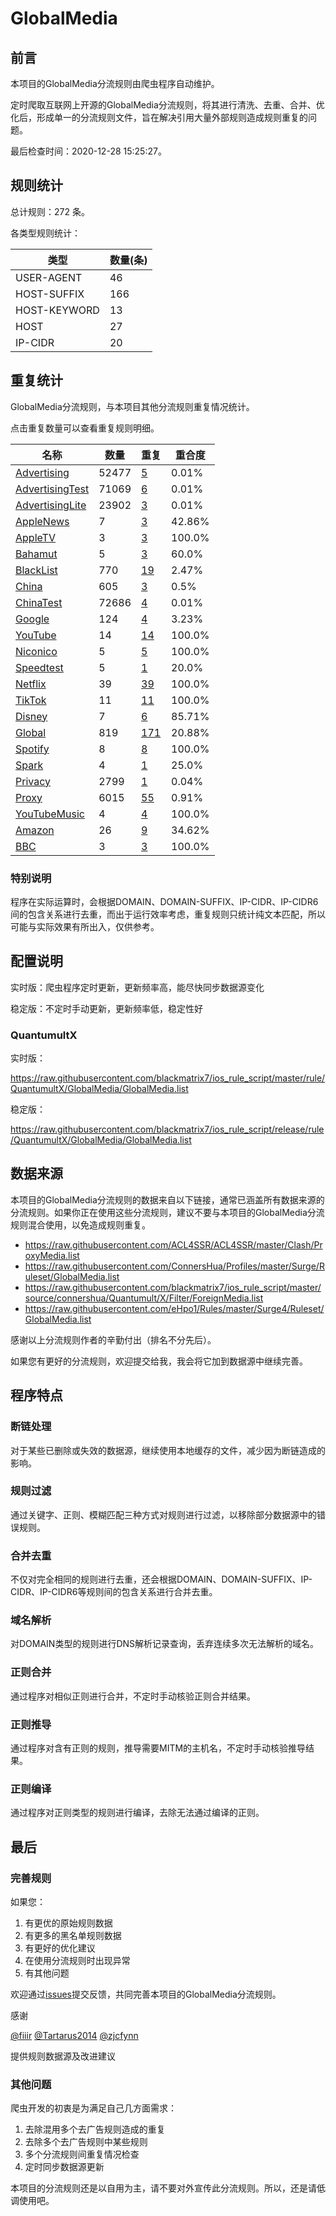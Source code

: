 # GlobalMedia

## 前言

本项目的GlobalMedia分流规则由爬虫程序自动维护。

定时爬取互联网上开源的GlobalMedia分流规则，将其进行清洗、去重、合并、优化后，形成单一的分流规则文件，旨在解决引用大量外部规则造成规则重复的问题。




最后检查时间：2020-12-28 15:25:27。

## 规则统计

总计规则：272 条。

各类型规则统计：

| 类型 | 数量(条) |
| ---- | ---- |
| USER-AGENT | 46 |
| HOST-SUFFIX | 166 |
| HOST-KEYWORD | 13 |
| HOST | 27 |
| IP-CIDR | 20 |
## 重复统计

GlobalMedia分流规则，与本项目其他分流规则重复情况统计。

点击重复数量可以查看重复规则明细。

| 名称 | 数量 | 重复 | 重合度 |
| ---- | ---- | ---- | ------ |
|  [Advertising](https://github.com/blackmatrix7/ios_rule_script/tree/master/rule/QuantumultX/Advertising)    | 52477   | [5](https://raw.githubusercontent.com/blackmatrix7/ios_rule_script/master/rule/QuantumultX/GlobalMedia/Repeat.list)   |   0.01% |
|  [AdvertisingTest](https://github.com/blackmatrix7/ios_rule_script/tree/master/rule/QuantumultX/AdvertisingTest)    | 71069   | [6](https://raw.githubusercontent.com/blackmatrix7/ios_rule_script/master/rule/QuantumultX/GlobalMedia/Repeat.list)   |   0.01% |
|  [AdvertisingLite](https://github.com/blackmatrix7/ios_rule_script/tree/master/rule/QuantumultX/AdvertisingLite)    | 23902   | [3](https://raw.githubusercontent.com/blackmatrix7/ios_rule_script/master/rule/QuantumultX/GlobalMedia/Repeat.list)   |   0.01% |
|  [AppleNews](https://github.com/blackmatrix7/ios_rule_script/tree/master/rule/QuantumultX/AppleNews)    | 7   | [3](https://raw.githubusercontent.com/blackmatrix7/ios_rule_script/master/rule/QuantumultX/GlobalMedia/Repeat.list)   |   42.86% |
|  [AppleTV](https://github.com/blackmatrix7/ios_rule_script/tree/master/rule/QuantumultX/AppleTV)    | 3   | [3](https://raw.githubusercontent.com/blackmatrix7/ios_rule_script/master/rule/QuantumultX/GlobalMedia/Repeat.list)   |   100.0% |
|  [Bahamut](https://github.com/blackmatrix7/ios_rule_script/tree/master/rule/QuantumultX/Bahamut)    | 5   | [3](https://raw.githubusercontent.com/blackmatrix7/ios_rule_script/master/rule/QuantumultX/GlobalMedia/Repeat.list)   |   60.0% |
|  [BlackList](https://github.com/blackmatrix7/ios_rule_script/tree/master/rule/QuantumultX/BlackList)    | 770   | [19](https://raw.githubusercontent.com/blackmatrix7/ios_rule_script/master/rule/QuantumultX/GlobalMedia/Repeat.list)   |   2.47% |
|  [China](https://github.com/blackmatrix7/ios_rule_script/tree/master/rule/QuantumultX/China)    | 605   | [3](https://raw.githubusercontent.com/blackmatrix7/ios_rule_script/master/rule/QuantumultX/GlobalMedia/Repeat.list)   |   0.5% |
|  [ChinaTest](https://github.com/blackmatrix7/ios_rule_script/tree/master/rule/QuantumultX/ChinaTest)    | 72686   | [4](https://raw.githubusercontent.com/blackmatrix7/ios_rule_script/master/rule/QuantumultX/GlobalMedia/Repeat.list)   |   0.01% |
|  [Google](https://github.com/blackmatrix7/ios_rule_script/tree/master/rule/QuantumultX/Google)    | 124   | [4](https://raw.githubusercontent.com/blackmatrix7/ios_rule_script/master/rule/QuantumultX/GlobalMedia/Repeat.list)   |   3.23% |
|  [YouTube](https://github.com/blackmatrix7/ios_rule_script/tree/master/rule/QuantumultX/YouTube)    | 14   | [14](https://raw.githubusercontent.com/blackmatrix7/ios_rule_script/master/rule/QuantumultX/GlobalMedia/Repeat.list)   |   100.0% |
|  [Niconico](https://github.com/blackmatrix7/ios_rule_script/tree/master/rule/QuantumultX/Niconico)    | 5   | [5](https://raw.githubusercontent.com/blackmatrix7/ios_rule_script/master/rule/QuantumultX/GlobalMedia/Repeat.list)   |   100.0% |
|  [Speedtest](https://github.com/blackmatrix7/ios_rule_script/tree/master/rule/QuantumultX/Speedtest)    | 5   | [1](https://raw.githubusercontent.com/blackmatrix7/ios_rule_script/master/rule/QuantumultX/GlobalMedia/Repeat.list)   |   20.0% |
|  [Netflix](https://github.com/blackmatrix7/ios_rule_script/tree/master/rule/QuantumultX/Netflix)    | 39   | [39](https://raw.githubusercontent.com/blackmatrix7/ios_rule_script/master/rule/QuantumultX/GlobalMedia/Repeat.list)   |   100.0% |
|  [TikTok](https://github.com/blackmatrix7/ios_rule_script/tree/master/rule/QuantumultX/TikTok)    | 11   | [11](https://raw.githubusercontent.com/blackmatrix7/ios_rule_script/master/rule/QuantumultX/GlobalMedia/Repeat.list)   |   100.0% |
|  [Disney](https://github.com/blackmatrix7/ios_rule_script/tree/master/rule/QuantumultX/Disney)    | 7   | [6](https://raw.githubusercontent.com/blackmatrix7/ios_rule_script/master/rule/QuantumultX/GlobalMedia/Repeat.list)   |   85.71% |
|  [Global](https://github.com/blackmatrix7/ios_rule_script/tree/master/rule/QuantumultX/Global)    | 819   | [171](https://raw.githubusercontent.com/blackmatrix7/ios_rule_script/master/rule/QuantumultX/GlobalMedia/Repeat.list)   |   20.88% |
|  [Spotify](https://github.com/blackmatrix7/ios_rule_script/tree/master/rule/QuantumultX/Spotify)    | 8   | [8](https://raw.githubusercontent.com/blackmatrix7/ios_rule_script/master/rule/QuantumultX/GlobalMedia/Repeat.list)   |   100.0% |
|  [Spark](https://github.com/blackmatrix7/ios_rule_script/tree/master/rule/QuantumultX/Spark)    | 4   | [1](https://raw.githubusercontent.com/blackmatrix7/ios_rule_script/master/rule/QuantumultX/GlobalMedia/Repeat.list)   |   25.0% |
|  [Privacy](https://github.com/blackmatrix7/ios_rule_script/tree/master/rule/QuantumultX/Privacy)    | 2799   | [1](https://raw.githubusercontent.com/blackmatrix7/ios_rule_script/master/rule/QuantumultX/GlobalMedia/Repeat.list)   |   0.04% |
|  [Proxy](https://github.com/blackmatrix7/ios_rule_script/tree/master/rule/QuantumultX/Proxy)    | 6015   | [55](https://raw.githubusercontent.com/blackmatrix7/ios_rule_script/master/rule/QuantumultX/GlobalMedia/Repeat.list)   |   0.91% |
|  [YouTubeMusic](https://github.com/blackmatrix7/ios_rule_script/tree/master/rule/QuantumultX/YouTubeMusic)    | 4   | [4](https://raw.githubusercontent.com/blackmatrix7/ios_rule_script/master/rule/QuantumultX/GlobalMedia/Repeat.list)   |   100.0% |
|  [Amazon](https://github.com/blackmatrix7/ios_rule_script/tree/master/rule/QuantumultX/Amazon)    | 26   | [9](https://raw.githubusercontent.com/blackmatrix7/ios_rule_script/master/rule/QuantumultX/GlobalMedia/Repeat.list)   |   34.62% |
|  [BBC](https://github.com/blackmatrix7/ios_rule_script/tree/master/rule/QuantumultX/BBC)    | 3   | [3](https://raw.githubusercontent.com/blackmatrix7/ios_rule_script/master/rule/QuantumultX/GlobalMedia/Repeat.list)   |   100.0% |
### 特别说明
程序在实际运算时，会根据DOMAIN、DOMAIN-SUFFIX、IP-CIDR、IP-CIDR6间的包含关系进行去重，而出于运行效率考虑，重复规则只统计纯文本匹配，所以可能与实际效果有所出入，仅供参考。

## 配置说明

实时版：爬虫程序定时更新，更新频率高，能尽快同步数据源变化

稳定版：不定时手动更新，更新频率低，稳定性好

### QuantumultX 
实时版：

https://raw.githubusercontent.com/blackmatrix7/ios_rule_script/master/rule/QuantumultX/GlobalMedia/GlobalMedia.list

稳定版：

https://raw.githubusercontent.com/blackmatrix7/ios_rule_script/release/rule/QuantumultX/GlobalMedia/GlobalMedia.list

## 数据来源

本项目的GlobalMedia分流规则的数据来自以下链接，通常已涵盖所有数据来源的分流规则。如果你正在使用这些分流规则，建议不要与本项目的GlobalMedia分流规则混合使用，以免造成规则重复。

- https://raw.githubusercontent.com/ACL4SSR/ACL4SSR/master/Clash/ProxyMedia.list
- https://raw.githubusercontent.com/ConnersHua/Profiles/master/Surge/Ruleset/GlobalMedia.list
- https://raw.githubusercontent.com/blackmatrix7/ios_rule_script/master/source/connershua/Quantumult/X/Filter/ForeignMedia.list
- https://raw.githubusercontent.com/eHpo1/Rules/master/Surge4/Ruleset/GlobalMedia.list


感谢以上分流规则作者的辛勤付出（排名不分先后）。

如果您有更好的分流规则，欢迎提交给我，我会将它加到数据源中继续完善。

## 程序特点

### 断链处理

对于某些已删除或失效的数据源，继续使用本地缓存的文件，减少因为断链造成的影响。

### 规则过滤

通过关键字、正则、模糊匹配三种方式对规则进行过滤，以移除部分数据源中的错误规则。

### 合并去重

不仅对完全相同的规则进行去重，还会根据DOMAIN、DOMAIN-SUFFIX、IP-CIDR、IP-CIDR6等规则间的包含关系进行合并去重。

### 域名解析

对DOMAIN类型的规则进行DNS解析记录查询，丢弃连续多次无法解析的域名。

### 正则合并

通过程序对相似正则进行合并，不定时手动核验正则合并结果。

### 正则推导

通过程序对含有正则的规则，推导需要MITM的主机名，不定时手动核验推导结果。

### 正则编译

通过程序对正则类型的规则进行编译，去除无法通过编译的正则。

## 最后

### 完善规则

如果您：

1. 有更优的原始规则数据
2. 有更多的黑名单规则数据
3. 有更好的优化建议
4. 在使用分流规则时出现异常
5. 有其他问题

欢迎通过[issues](https://github.com/blackmatrix7/ios_rule_script/issues/new)提交反馈，共同完善本项目的GlobalMedia分流规则。

感谢

[@fiiir](https://github.com/fiiir) [@Tartarus2014](https://github.com/Tartarus2014) [@zjcfynn](https://github.com/zjcfynn) 

提供规则数据源及改进建议

### 其他问题

爬虫开发的初衷是为满足自己几方面需求：

1. 去除混用多个去广告规则造成的重复
2. 去除多个去广告规则中某些规则
3. 多个分流规则间重复情况检查
4. 定时同步数据源更新

本项目的分流规则还是以自用为主，请不要对外宣传此分流规则。所以，还是请低调使用吧。